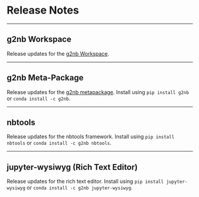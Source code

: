 # Release Notes
--- 

## g2nb Workspace

Release updates for the [g2nb Workspace](https://notebook.genepattern.org/).

------------------------------------------------------------------------

## g2nb Meta-Package

Release updates for the [g2nb metapackage](https://github.com/g2nb/g2nb). Install using
`pip install g2nb` or `conda install -c g2nb`.

------------------------------------------------------------------------

## nbtools

Release updates for the nbtools framework. Install using
`pip install nbtools` or `conda install -c g2nb nbtools`.

------------------------------------------------------------------------

## jupyter-wysiwyg (Rich Text Editor)

Release updates for the rich text editor. Install using
`pip install jupyter-wysiwyg` or `conda install -c g2nb jupyter-wysiwyg`.
